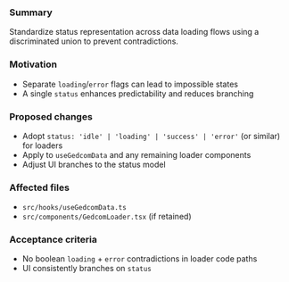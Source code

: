 ### Summary
Standardize status representation across data loading flows using a discriminated union to prevent contradictions.

### Motivation
- Separate `loading`/`error` flags can lead to impossible states
- A single `status` enhances predictability and reduces branching

### Proposed changes
- Adopt `status: 'idle' | 'loading' | 'success' | 'error'` (or similar) for loaders
- Apply to `useGedcomData` and any remaining loader components
- Adjust UI branches to the status model

### Affected files
- `src/hooks/useGedcomData.ts`
- `src/components/GedcomLoader.tsx` (if retained)

### Acceptance criteria
- No boolean `loading` + `error` contradictions in loader code paths
- UI consistently branches on `status`